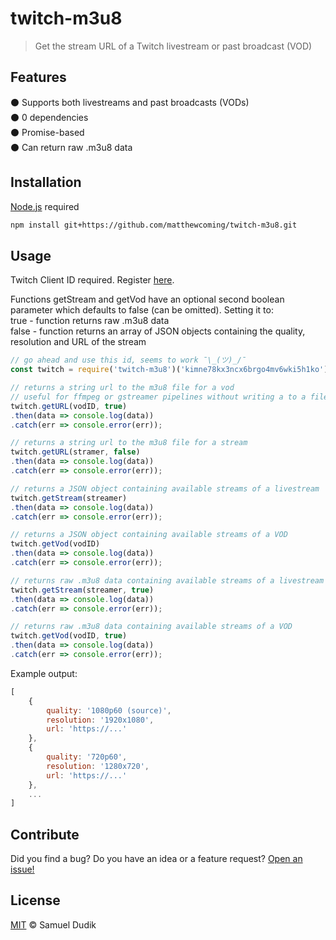 # twitch-m3u8
> Get the stream URL of a Twitch livestream or past broadcast (VOD)

## Features
⚫ Supports both livestreams and past broadcasts (VODs)    
⚫ 0 dependencies   
⚫ Promise-based    
⚫ Can return raw .m3u8 data    

## Installation
[Node.js](https://nodejs.org/en/) required
```bash
npm install git+https://github.com/matthewcoming/twitch-m3u8.git
```

## Usage
Twitch Client ID required. Register [here](https://dev.twitch.tv/).

Functions getStream and getVod have an optional second boolean parameter which defaults to false (can be omitted). Setting it to:  
true - function returns raw .m3u8 data  
false - function returns an array of JSON objects containing the quality, resolution and URL of the stream  
```js
// go ahead and use this id, seems to work ¯\_(ツ)_/¯ 
const twitch = require('twitch-m3u8')('kimne78kx3ncx6brgo4mv6wki5h1ko');

// returns a string url to the m3u8 file for a vod
// useful for ffmpeg or gstreamer pipelines without writing a to a file
twitch.getURL(vodID, true)
.then(data => console.log(data))
.catch(err => console.error(err));

// returns a string url to the m3u8 file for a stream
twitch.getURL(stramer, false)
.then(data => console.log(data))
.catch(err => console.error(err));

// returns a JSON object containing available streams of a livestream
twitch.getStream(streamer)
.then(data => console.log(data))
.catch(err => console.error(err));

// returns a JSON object containing available streams of a VOD
twitch.getVod(vodID)
.then(data => console.log(data))
.catch(err => console.error(err));

// returns raw .m3u8 data containing available streams of a livestream
twitch.getStream(streamer, true)
.then(data => console.log(data))
.catch(err => console.error(err));

// returns raw .m3u8 data containing available streams of a VOD
twitch.getVod(vodID, true)
.then(data => console.log(data))
.catch(err => console.error(err));
```
Example output:
```js
[
    {
        quality: '1080p60 (source)',
        resolution: '1920x1080',
        url: 'https://...'
    },
    {
        quality: '720p60',
        resolution: '1280x720',
        url: 'https://...'
    },
    ...
]
```

## Contribute
Did you find a bug? Do you have an idea or a feature request? [Open an issue!](https://github.com/woafu/twitch-m3u8/issues)

## License
[MIT](https://github.com/woafu/twitch-m3u8/blob/master/LICENSE) © Samuel Dudik
